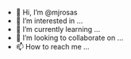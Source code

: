 - 👋 Hi, I’m @mjrosas
- 👀 I’m interested in ...
- 🌱 I’m currently learning ...
- 💞️ I’m looking to collaborate on ...
- 📫 How to reach me ...

<!---
mjrosas/mjrosas is a ✨ special ✨ repository because its `README.md` (this file) appears on your GitHub profile.
You can click the Preview link to take a look at your changes.
--->
